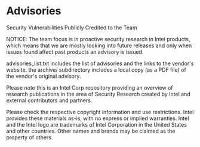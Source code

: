 # Advisories
Security Vulnerabilities Publicly Credited to the Team

NOTICE:
The team focus is in proactive security research in Intel products, which means that we are mostly looking into
future releases and only when issues found affect past products an advisory is issued. 

advisories_list.txt includes the list of advisories and the links to the vendor's website.
the archive/ subdirectory includes a local copy (as a PDF file) of the vendor's original advisory.


Please note this is an Intel Corp repository providing an overview of research publications in the area of Security Research created by Intel and external contributors and partners.

Please check the respective copyright information and use restrictions.
Intel provides these materials as-is, with no express or implied warranties.
Intel and the Intel logo are trademarks of Intel Corporation in the United States and other countries.
Other names and brands may be claimed as the property of others.

